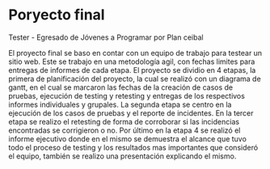 # Poryecto final
Tester - Egresado de Jóvenes a Programar por Plan ceibal 

El proyecto final se baso en contar con un equipo de trabajo para testear un sitio web. 
Este se trabajo en una metodología agil, con fechas limites para entregas de informes de cada etapa.
El proyecto se dividio en 4 etapas, la primera de planificación del proyecto, la cual se realizó con un diagrama de gantt, en el cual se marcaron las fechas de la creación de casos de pruebas, ejecución de testing y retesting y entregas de los respectivos informes individuales y grupales. 
La segunda etapa se centro en la ejecución de los casos de pruebas y el reporte de incidentes. 
En la tercer etapa se realizo el retesting de forma de corroborar si las incidencias encontradas se corrigieron o no.
Por último en la etapa 4 se realizó el informe ejecutivo donde en el mismo se demuestra el alcance que tuvo todo el proceso de testing y los resultados mas importantes que consideró el equipo, también se realizo una presentación explicando el mismo.
